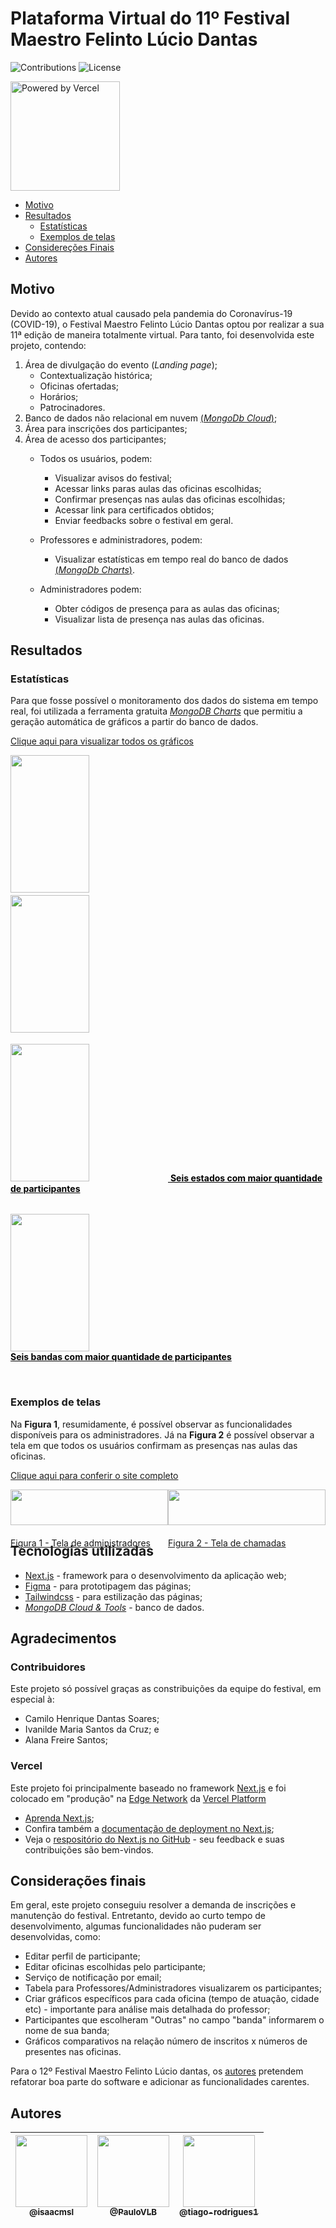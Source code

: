 # Plataforma Virtual do 11º Festival Maestro Felinto Lúcio Dantas
![Contributions](https://img.shields.io/badge/contributions-welcome-brightgreen.svg)
![License](https://img.shields.io/github/license/isaacmsl/festival2020)

<a href="https://vercel.com" target="_blank" rel="noopener">
    <img src="https://user-images.githubusercontent.com/31693006/94614158-1b2bfd00-027c-11eb-87af-d078ea2a621f.png" width="175" alt="Powered by Vercel" />
</a>

- [Motivo](#motivo)
- [Resultados](#resultados)
    - [Estatísticas](##estatísticas)
    - [Exemplos de telas](##exemplos-de-telas)
- [Considereções Finais](#considerações-finais)
- [Autores](#autores)


## Motivo

Devido ao contexto atual causado pela pandemia do Coronavírus-19 (COVID-19), o Festival Maestro Felinto Lúcio Dantas optou por realizar a sua 11ª edição de maneira totalmente virtual. Para tanto, foi desenvolvida este projeto, contendo:

1. Área de divulgação do evento (*Landing page*);
    - Contextualização histórica;
    - Oficinas ofertadas;
    - Horários;
    - Patrocinadores.
2. Banco de dados não relacional em nuvem [(*MongoDb Cloud*)](https://mongodb.com/cloud);
3. Área para inscrições dos participantes;
4. Área de acesso dos participantes;
    - Todos os usuários, podem:
        - Visualizar avisos do festival;
        - Acessar links paras aulas das oficinas escolhidas;
        - Confirmar presenças nas aulas das oficinas escolhidas;
        - Acessar link para certificados obtidos;
        - Enviar feedbacks sobre o festival em geral.
    
    - Professores e administradores, podem:
        - Visualizar estatísticas em tempo real do banco de dados [(*MongoDb Charts*)](https://www.mongodb.com/charts).
    
    - Administradores podem:
        - Obter códigos de presença para as aulas das oficinas;
        - Visualizar lista de presença nas aulas das oficinas.
    
## Resultados
    
### Estatísticas

Para que fosse possível o monitoramento dos dados do sistema em tempo real, foi utilizada a ferramenta gratuita [*MongoDB Charts*](https://mongodb.com/charts) que permitiu a geração automática de gráficos a partir do banco de dados.  

[Clique aqui para visualizar todos os gráficos](https://charts.mongodb.com/charts-festival2020-pmddq/public/dashboards/5f52a994-7e7d-4e9a-81a4-e54d968a06aa)

<a style="display: flex; flex-wrap: wrap; gap: 4px; margin-bottom: 40px; color: black; flex-direction: column" href="https://charts.mongodb.com/charts-festival2020-pmddq/public/dashboards/5f52a994-7e7d-4e9a-81a4-e54d968a06aa">
<img width="50%" height="220" src="https://user-images.githubusercontent.com/31678236/94849652-1ee68d80-03fc-11eb-96b0-f05a38b2dbf6.png"></img>   
<img width="50%" height="220" src="https://user-images.githubusercontent.com/31678236/94849797-56553a00-03fc-11eb-961a-98a246d60391.png"></img> 

<img width="50%" height="220" src="https://user-images.githubusercontent.com/31678236/94850118-d4194580-03fc-11eb-840a-f8ebb4a45aaa.png"></img> 
<b>Seis estados com maior quantidade de participantes</b>

<img width="50%" height="220" src="https://user-images.githubusercontent.com/31678236/94850026-b64be080-03fc-11eb-9ba4-8051d3cfa21f.png"></img>  
<b>Seis bandas com maior quantidade de participantes</b>


</a>

### Exemplos de telas

Na **Figura 1**, resumidamente, é possível observar as funcionalidades disponíveis para os administradores. Já na **Figura 2** é possível observar a tela em que todos os usuários confirmam as presenças nas aulas das oficinas.

[Clique aqui para conferir o site completo](https://festivalmfld2020.vercel.app/)

<div style="display: flex; flex-wrap: wrap;">
    <a style="width: 50%" href="https://user-images.githubusercontent.com/31693006/94610888-5972ed80-0277-11eb-9661-d3674563eba4.png">
        <img src="https://user-images.githubusercontent.com/31693006/94610888-5972ed80-0277-11eb-9661-d3674563eba4.png" width="100%" style="margin-bottom: 20px">
        Figura 1 - Tela de administradores
    </a>
    <a style="width: 50%" href="https://user-images.githubusercontent.com/31693006/94611527-3dbc1700-0278-11eb-8668-6fc120152760.png">
        <img src="https://user-images.githubusercontent.com/31693006/94611527-3dbc1700-0278-11eb-8668-6fc120152760.png" width="100%" style="margin-bottom: 20px">    
        Figura 2 - Tela de chamadas
    </a>    
</div>

## Tecnologias utilizadas

- [Next.js](https://nextjs.org/) - framework para o desenvolvimento da aplicação web;
- [Figma](https://www.figma.com/files/recent) - para prototipagem das páginas;
- [Tailwindcss](https://tailwindcss.com/) - para estilização das páginas;
- [*MongoDB Cloud & Tools*](https://mongodb.com/cloud) - banco de dados.

## Agradecimentos

### Contribuidores
    
Este projeto só possível graças as constribuições da equipe do festival, em especial à:
- Camilo Henrique Dantas Soares;
- Ivanilde Maria Santos da Cruz; e
- Alana Freire Santos;

### Vercel

Este projeto foi principalmente baseado no framework [Next.js](https://nextjs.org/) e foi colocado em "produção" na [Edge Network](https://vercel.com/docs/edge-network/overview) da [Vercel Platform](https://vercel.com/home?utm_source=next-site&utm_medium=banner&utm_campaign=next-website)

- [Aprenda Next.js](https://nextjs.org/learn);
- Confira também a [documentação de deployment no Next.js](https://nextjs.org/docs/deployment);
- Veja o [respositório do Next.js no GitHub](https://github.com/vercel/next.js/) - seu feedback e suas contribuições são bem-vindos.

## Considerações finais

Em geral, este projeto conseguiu resolver a demanda de inscrições e manutenção do festival. Entretanto, devido ao curto tempo de desenvolvimento, algumas funcionalidades não puderam ser desenvolvidas, como:

- Editar perfil de participante;
- Editar oficinas escolhidas pelo participante;
- Serviço de notificação por email;
- Tabela para Professores/Administradores visualizarem os participantes;
- Criar gráficos específicos para cada oficina (tempo de atuação, cidade etc) - importante para análise mais detalhada do professor;
- Participantes que escolheram "Outras" no campo "banda" informarem o nome de sua banda;
- Gráficos comparativos na relação número de inscritos x números de presentes nas oficinas.  

Para o 12º Festival Maestro Felinto Lúcio dantas, os [autores](#autores) pretendem refatorar boa parte do software e adicionar as funcionalidades carentes.

## Autores

| [<img src="https://avatars3.githubusercontent.com/u/31693006?s=460&v=4" width=115><br><sub>@isaacmsl</sub>](https://github.com/isaacmsl) | [<img src="https://avatars3.githubusercontent.com/u/31678236?s=400&v=4" width=115><br><sub>@PauloVLB</sub>](https://github.com/PauloVLB) | [<img src="https://avatars3.githubusercontent.com/u/70401246?s=400&v=4" width=115><br><sub>@tiago-rodrigues1</sub>](https://github.com/tiago-rodrigues1) |
| :---: | :---: | :---: |
